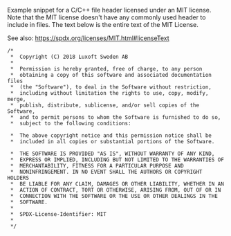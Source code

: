    Example snippet for a C/C++ file header licensed under an MIT
   license. Note that the MIT license doesn't have any commonly used
   header to include in files. The text below is the entire text of the
   MIT License.

   See also: https://spdx.org/licenses/MIT.html#licenseText

```
/*
 *  Copyright (C) 2018 Luxoft Sweden AB
 *
 *  Permission is hereby granted, free of charge, to any person
 *  obtaining a copy of this software and associated documentation files
 *  (the "Software"), to deal in the Software without restriction,
 *  including without limitation the rights to use, copy, modify, merge,
 *  publish, distribute, sublicense, and/or sell copies of the Software,
 *  and to permit persons to whom the Software is furnished to do so,
 *  subject to the following conditions:

 *  The above copyright notice and this permission notice shall be
 *  included in all copies or substantial portions of the Software.

 *  THE SOFTWARE IS PROVIDED "AS IS", WITHOUT WARRANTY OF ANY KIND,
 *  EXPRESS OR IMPLIED, INCLUDING BUT NOT LIMITED TO THE WARRANTIES OF
 *  MERCHANTABILITY, FITNESS FOR A PARTICULAR PURPOSE AND
 *  NONINFRINGEMENT. IN NO EVENT SHALL THE AUTHORS OR COPYRIGHT HOLDERS
 *  BE LIABLE FOR ANY CLAIM, DAMAGES OR OTHER LIABILITY, WHETHER IN AN
 *  ACTION OF CONTRACT, TORT OR OTHERWISE, ARISING FROM, OUT OF OR IN
 *  CONNECTION WITH THE SOFTWARE OR THE USE OR OTHER DEALINGS IN THE
 *  SOFTWARE.
 *
 *  SPDX-License-Identifier: MIT
 *
 */
 ```				
